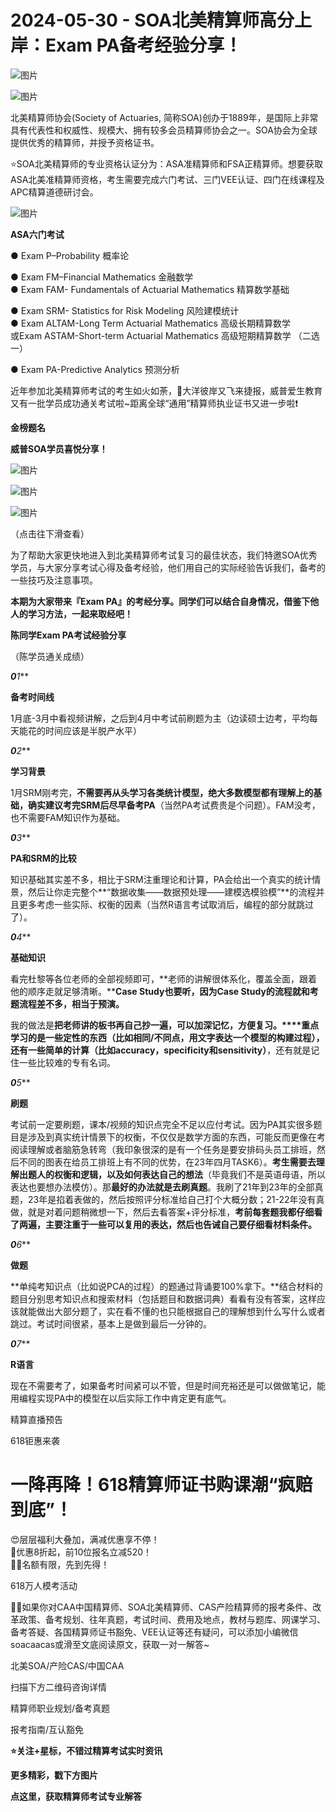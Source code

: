 # 2024-05-30 - SOA北美精算师高分上岸：Exam PA备考经验分享！

![图片](https://mmbiz.qpic.cn/mmbiz_jpg/mK3FpI9af4kg4PH3You8v1p2s4zAl35ZxNnxg0MdNmVTvH2IJcatox7FnBcNAnYE4JN8ZPBDeK1yLvRwqaptmA/640?wx_fmt=jpeg&wxfrom=5&wx_lazy=1&wx_co=1&tp=webp)

![图片](https://mmbiz.qpic.cn/mmbiz_gif/mK3FpI9af4kg4PH3You8v1p2s4zAl35ZQkpnCFrL4sxibTsCHduia44N0WRpw0ibe62rGfxowYB0ZzQROPDAlhh3Q/640?wx_fmt=gif&wxfrom=5&wx_lazy=1&tp=webp)

北美精算师协会(Society of Actuaries, 简称SOA)创办于1889年，是国际上非常具有代表性和权威性、规模大、拥有较多会员精算师协会之一。SOA协会为全球提供优秀的精算师，并授予资格证书。

⭐SOA北美精算师的专业资格认证分为：ASA准精算师和FSA正精算师。想要获取ASA北美准精算师资格，考生需要完成六门考试、三门VEE认证、四门在线课程及APC精算道德研讨会。

![图片](https://mmbiz.qpic.cn/sz_mmbiz_png/mK3FpI9af4lBo091UtzKiaohLb86MSm563x7Ze6AibheA5svrA1PZKjUGJPhp6v2fI2v5kBjxeLrAsAZ1HNFReIg/640?wx_fmt=png&from=appmsg&tp=webp&wxfrom=5&wx_lazy=1)

**ASA六门考试**

● Exam P–Probability 概率论

● Exam FM–Financial Mathematics 金融数学  
● Exam FAM- Fundamentals of Actuarial Mathematics 精算数学基础

● Exam SRM- Statistics for Risk Modeling 风险建模统计  
● Exam ALTAM-Long Term Actuarial Mathematics 高级长期精算数学  
或Exam ASTAM-Short-term Actuarial Mathematics 高级短期精算数学 （二选一）

● Exam PA-Predictive Analytics 预测分析

近年参加北美精算师考试的考生如火如荼，🌈大洋彼岸又飞来捷报，威普爱生教育又有一批学员成功通关考试啦~距离全球“通用”精算师执业证书又进一步啦❗ 

**金榜题名**

**威普SOA学员喜悦分享！**

![图片](https://mmbiz.qpic.cn/sz_mmbiz_jpg/mK3FpI9af4mpMl35ia0P5648u3740BbvWD7A63GCRvxaWqhIVpwoyI713NFdunia9ma1oNxLZrop0FAOETqZe2kg/640?wx_fmt=jpeg&from=appmsg&tp=webp&wxfrom=5&wx_lazy=1)

![图片](https://mmbiz.qpic.cn/sz_mmbiz_jpg/mK3FpI9af4mpMl35ia0P5648u3740BbvWeN89p53KrtuaCLPvkb1g6XFncQQeBnyf1Krlb4iccm1KyN9kNia2nLXQ/640?wx_fmt=jpeg&from=appmsg&tp=webp&wxfrom=5&wx_lazy=1)

![图片](https://mmbiz.qpic.cn/sz_mmbiz_jpg/mK3FpI9af4mpMl35ia0P5648u3740BbvW4ITAno5yLftsXG7nkaRHHH69msicnXxYgljMJ4djKqIGqF1bP4ficrWQ/640?wx_fmt=jpeg&from=appmsg&tp=webp&wxfrom=5&wx_lazy=1)

（点击往下滑查看）

为了帮助大家更快地进入到北美精算师考试复习的最佳状态，我们特邀SOA优秀学员，与大家分享考试心得及备考经验，他们用自己的实际经验告诉我们，备考的一些技巧及注意事项。

**本期为大家带来『Exam PA』的考经分享。同学们可以结合自身情况，借鉴下他人的学习方法，一起来取经吧！**

**陈同学Exam PA考试经验分享**


（陈学员通关成绩）

***0****1***

**备考时间线**

1月底-3月中看视频讲解，之后到4月中考试前刷题为主（边读硕士边考，平均每天能花的时间应该是半脱产水平）

***0****2***

**学习背景**

1月SRM刚考完，**不需要再从头学习各类统计模型，绝大多数模型都有理解上的基础，确实建议考完SRM后尽早备考PA**（当然PA考试费贵是个问题）。FAM没考，也不需要FAM知识作为基础。

***0****3***

**PA和SRM的比较**

知识基础其实差不多，相比于SRM注重理论和计算，PA会给出一个真实的统计情景，然后让你走完整个**“数据收集——数据预处理——建模选模验模”**的流程并且更多考虑一些实际、权衡的因素（当然R语言考试取消后，编程的部分就跳过了）。

***0****4***

**基础知识**

看完杜黎等各位老师的全部视频即可，**老师的讲解很体系化，覆盖全面，跟着他的顺序走就足够清晰。****Case Study也要听，因为Case Study的流程就和考题流程差不多，相当于预演。**

我的做法是**把老师讲的板书再自己抄一遍，可以加深记忆，方便复习。****重点学习的是一些定性的东西（比如相同/不同点，用文字表达一个模型的构建过程），还有一些简单的计算（比如accuracy，specificity和sensitivity）**，还有就是记住一些比较难的专有名词。

***0****5***

**刷题**

考试前一定要刷题，课本/视频的知识点完全不足以应付考试。因为PA其实很多题目是涉及到真实统计情景下的权衡，不仅仅是数学方面的东西，可能反而更像在考阅读理解或者脑筋急转弯（我印象很深的是有一个任务是要安排码头员工排班，然后不同的图表在给员工排班上有不同的优势，在23年四月TASK6）。**考生需要去理解出题人的权衡和逻辑，以及如何表达自己的想法**（毕竟我们不是英语母语，所以表达也要想办法模仿）。那**最好的办法就是去刷真题**。我刷了21年到23年的全部真题，23年是掐着表做的，然后按照评分标准给自己打个大概分数；21-22年没有真做，就是对着问题稍微想一下，然后去看答案+评分标准，**考前每套题我都仔细看了两遍，主要注重于一些可以复用的表达，然后也告诫自己要仔细看材料条件。**

***0****6***

**做题**

**单纯考知识点（比如说PCA的过程）的题通过背诵要100%拿下。**结合材料的题目分别思考知识点和搜索材料（包括题目和数据词典）看看有没有答案，这样应该就能做出大部分题了，实在看不懂的也只能根据自己的理解想到什么写什么或者跳过。考试时间很紧，基本上是做到最后一分钟的。

***0****7***

**R语言**

现在不需要考了，如果备考时间紧可以不管，但是时间充裕还是可以做做笔记，能用编程实现PA中的模型在以后实际工作中肯定更有底气。

精算直播预告


618钜惠来袭

# 一降再降！618精算师证书购课潮“疯赔到底”！

😍层层福利大叠加，满减优惠享不停！  
🎁优惠8折起，前10位报名立减520！  
🙋‍♀️名额有限，先到先得！


618万人模考活动


💁‍♀️如果你对CAA中国精算师、SOA北美精算师、CAS产险精算师的报考条件、改革政策、备考规划、往年真题，考试时间、费用及地点，教材与题库、网课学习、备考答疑、各国精算师证书豁免、VEE认证等还有疑问，可以添加小编微信soacaacas或滑至文底阅读原文，获取一对一解答~

北美SOA/产险CAS/中国CAA

扫描下方二维码咨询详情


精算师职业规划/备考真题

报考指南/互认豁免

**⭐关注+星标，不错过精算考试实时资讯**



**更多精彩，戳下方图片**


[](http://mp.weixin.qq.com/s?__biz=Mzg5ODgxNDE0NQ==&mid=2247499489&idx=1&sn=28bc71f9486a17b4e2a1e8576252b8af&chksm=c05e674ff729ee59dc54a8f5e5fdeacd3fa24632cb9fea93f694e23708dddce948576251acd3&scene=21#wechat_redirect)

[](http://mp.weixin.qq.com/s?__biz=Mzg5ODgxNDE0NQ==&mid=2247498943&idx=1&sn=5bce19bec0ad4273adf76176e0f511af&chksm=c05e6511f729ec074f2cfb8bf9ce06b7a2eb71bbbc70450c89e265774c37dfc5db1c6534d7bb&scene=21#wechat_redirect)

[](http://mp.weixin.qq.com/s?__biz=Mzg5ODgxNDE0NQ==&mid=2247499760&idx=1&sn=16dd1f8015b2fdf0d3f5c47ddf2fcace&chksm=c05e665ef729ef4854ae8257ec868b9532dcfb6820e0234ab54e19cc8c68e8eb7ecffbcb5525&scene=21#wechat_redirect)

[](http://mp.weixin.qq.com/s?__biz=Mzg5ODgxNDE0NQ==&mid=2247498518&idx=1&sn=bad02502a37ffc8531b5fd7f7cf952fe&chksm=c05e62b8f729ebaef2b92ff18af0a0407edb1421c3392c037361ad4a0ddda6c44bfea8e77254&scene=21#wechat_redirect)




**点这里，获取精算师考试专业解答**